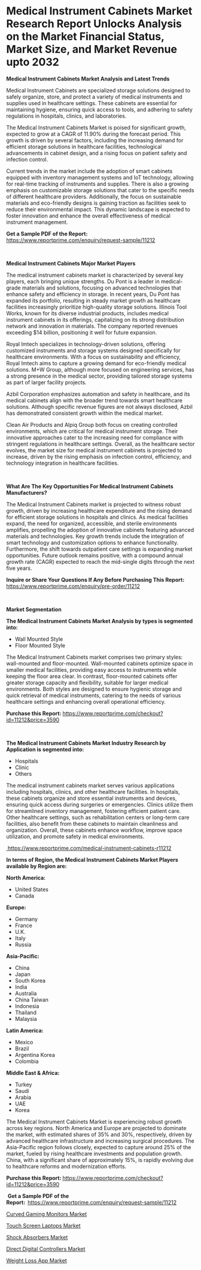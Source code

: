 <p><h1>Medical Instrument Cabinets Market Research Report Unlocks Analysis on the Market Financial Status, Market Size, and Market Revenue upto 2032</h1></p><p><strong>Medical Instrument Cabinets Market Analysis and Latest Trends</strong></p>
<p><p>Medical Instrument Cabinets are specialized storage solutions designed to safely organize, store, and protect a variety of medical instruments and supplies used in healthcare settings. These cabinets are essential for maintaining hygiene, ensuring quick access to tools, and adhering to safety regulations in hospitals, clinics, and laboratories.</p><p>The Medical Instrument Cabinets Market is poised for significant growth, expected to grow at a CAGR of 11.90% during the forecast period. This growth is driven by several factors, including the increasing demand for efficient storage solutions in healthcare facilities, technological advancements in cabinet design, and a rising focus on patient safety and infection control. </p><p>Current trends in the market include the adoption of smart cabinets equipped with inventory management systems and IoT technology, allowing for real-time tracking of instruments and supplies. There is also a growing emphasis on customizable storage solutions that cater to the specific needs of different healthcare providers. Additionally, the focus on sustainable materials and eco-friendly designs is gaining traction as facilities seek to reduce their environmental impact. This dynamic landscape is expected to foster innovation and enhance the overall effectiveness of medical instrument management.</p></p>
<p><strong>Get a Sample PDF of the Report:&nbsp;</strong> <a href="https://www.reportprime.com/enquiry/request-sample/11212?utm_campaign=2136&utm_medium=2&utm_source=Github&utm_content=ia&utm_term=20032025&utm_id=medical-instrument-cabinets">https://www.reportprime.com/enquiry/request-sample/11212</a></p>
<p>&nbsp;</p>
<p><strong>Medical Instrument Cabinets Major Market Players</strong></p>
<p><p>The medical instrument cabinets market is characterized by several key players, each bringing unique strengths. Du Pont is a leader in medical-grade materials and solutions, focusing on advanced technologies that enhance safety and efficiency in storage. In recent years, Du Pont has expanded its portfolio, resulting in steady market growth as healthcare facilities increasingly prioritize high-quality storage solutions. Illinois Tool Works, known for its diverse industrial products, includes medical instrument cabinets in its offerings, capitalizing on its strong distribution network and innovation in materials. The company reported revenues exceeding $14 billion, positioning it well for future expansion.</p><p>Royal Imtech specializes in technology-driven solutions, offering customized instruments and storage systems designed specifically for healthcare environments. With a focus on sustainability and efficiency, Royal Imtech aims to capture a growing demand for eco-friendly medical solutions. M+W Group, although more focused on engineering services, has a strong presence in the medical sector, providing tailored storage systems as part of larger facility projects.</p><p>Azbil Corporation emphasizes automation and safety in healthcare, and its medical cabinets align with the broader trend towards smart healthcare solutions. Although specific revenue figures are not always disclosed, Azbil has demonstrated consistent growth within the medical market.</p><p>Clean Air Products and Alpiq Group both focus on creating controlled environments, which are critical for medical instrument storage. Their innovative approaches cater to the increasing need for compliance with stringent regulations in healthcare settings. Overall, as the healthcare sector evolves, the market size for medical instrument cabinets is projected to increase, driven by the rising emphasis on infection control, efficiency, and technology integration in healthcare facilities.</p></p>
<p>&nbsp;</p>
<p><strong>What Are The Key Opportunities For Medical Instrument Cabinets Manufacturers?</strong></p>
<p><p>The Medical Instrument Cabinets market is projected to witness robust growth, driven by increasing healthcare expenditure and the rising demand for efficient storage solutions in hospitals and clinics. As medical facilities expand, the need for organized, accessible, and sterile environments amplifies, propelling the adoption of innovative cabinets featuring advanced materials and technologies. Key growth trends include the integration of smart technology and customization options to enhance functionality. Furthermore, the shift towards outpatient care settings is expanding market opportunities. Future outlook remains positive, with a compound annual growth rate (CAGR) expected to reach the mid-single digits through the next five years.</p></p>
<p><strong>Inquire or Share Your Questions If Any Before Purchasing This Report:</strong> <a href="https://www.reportprime.com/enquiry/pre-order/11212?utm_campaign=2136&utm_medium=2&utm_source=Github&utm_content=ia&utm_term=20032025&utm_id=medical-instrument-cabinets">https://www.reportprime.com/enquiry/pre-order/11212</a></p>
<p>&nbsp;</p>
<p><strong>Market Segmentation</strong></p>
<p><strong>The Medical Instrument Cabinets Market Analysis by types is segmented into:</strong></p>
<p><ul><li>Wall Mounted Style</li><li>Floor Mounted Style</li></ul></p>
<p><p>The Medical Instrument Cabinets market comprises two primary styles: wall-mounted and floor-mounted. Wall-mounted cabinets optimize space in smaller medical facilities, providing easy access to instruments while keeping the floor area clear. In contrast, floor-mounted cabinets offer greater storage capacity and flexibility, suitable for larger medical environments. Both styles are designed to ensure hygienic storage and quick retrieval of medical instruments, catering to the needs of various healthcare settings and enhancing overall operational efficiency.</p></p>
<p><strong>Purchase this Report:&nbsp;</strong><a href="https://www.reportprime.com/checkout?id=11212&price=3590&utm_campaign=2136&utm_medium=2&utm_source=Github&utm_content=ia&utm_term=20032025&utm_id=medical-instrument-cabinets">https://www.reportprime.com/checkout?id=11212&price=3590</a></p>
<p>&nbsp;</p>
<p><strong>The Medical Instrument Cabinets Market Industry Research by Application is segmented into:</strong></p>
<p><ul><li>Hospitals</li><li>Clinic</li><li>Others</li></ul></p>
<p><p>The medical instrument cabinets market serves various applications including hospitals, clinics, and other healthcare facilities. In hospitals, these cabinets organize and store essential instruments and devices, ensuring quick access during surgeries or emergencies. Clinics utilize them for streamlined inventory management, fostering efficient patient care. Other healthcare settings, such as rehabilitation centers or long-term care facilities, also benefit from these cabinets to maintain cleanliness and organization. Overall, these cabinets enhance workflow, improve space utilization, and promote safety in medical environments.</p></p>
<p><a href="https://www.reportprime.com/medical-instrument-cabinets-r11212?utm_campaign=2136&utm_medium=2&utm_source=Github&utm_content=ia&utm_term=20032025&utm_id=medical-instrument-cabinets">&nbsp;https://www.reportprime.com/medical-instrument-cabinets-r11212</a></p>
<p><strong>In terms of Region, the Medical Instrument Cabinets Market Players available by Region are:</strong></p>
<p>
    <p> <strong> North America: </strong>
        <ul>
            <li>United States</li>
            <li>Canada</li>
        </ul>
        </p> 
    <p> <strong> Europe: </strong>
        <ul>
            <li>Germany</li>
            <li>France</li>
            <li>U.K.</li>
            <li>Italy</li>
            <li>Russia</li>
        </ul>
        </p> 
    <p> <strong> Asia-Pacific: </strong>
        <ul>
            <li>China</li>
            <li>Japan</li>
            <li>South Korea</li>
            <li>India</li>
            <li>Australia</li>
            <li>China Taiwan</li>
            <li>Indonesia</li>
            <li>Thailand</li>
            <li>Malaysia</li>
        </ul>
        </p> 
    <p> <strong> Latin America: </strong>
        <ul>
            <li>Mexico</li>
            <li>Brazil</li>
            <li>Argentina Korea</li>
            <li>Colombia</li>
        </ul>
        </p> 
    <p> <strong> Middle East & Africa: </strong>
        <ul>
            <li>Turkey</li>
            <li>Saudi</li>
            <li>Arabia</li>
            <li>UAE</li>
            <li>Korea</li>
        </ul>
    </p>
    </p>
<p><p>The Medical Instrument Cabinets Market is experiencing robust growth across key regions. North America and Europe are projected to dominate the market, with estimated shares of 35% and 30%, respectively, driven by advanced healthcare infrastructure and increasing surgical procedures. The Asia-Pacific region follows closely, expected to capture around 25% of the market, fueled by rising healthcare investments and population growth. China, with a significant share of approximately 15%, is rapidly evolving due to healthcare reforms and modernization efforts.</p></p>
<p><strong>Purchase this Report: </strong><a href="https://www.reportprime.com/checkout?id=11212&price=3590&utm_campaign=2136&utm_medium=2&utm_source=Github&utm_content=ia&utm_term=20032025&utm_id=medical-instrument-cabinets">https://www.reportprime.com/checkout?id=11212&price=3590</a></p>
<p>&nbsp;<strong>Get a Sample PDF of the Report:&nbsp;&nbsp;</strong><a href="https://www.reportprime.com/enquiry/request-sample/11212?utm_campaign=2136&utm_medium=2&utm_source=Github&utm_content=ia&utm_term=20032025&utm_id=medical-instrument-cabinets">https://www.reportprime.com/enquiry/request-sample/11212</a></p>
<p><strong></strong></p>
<p><p><a href="https://github.com/hiwanatalak/Market-Research-Report-List-1/blob/main/curved-gaming-monitors-market.md?utm_campaign=2136&utm_medium=2&utm_source=Github&utm_content=ia&utm_term=20032025&utm_id=medical-instrument-cabinets">Curved Gaming Monitors Market</a></p><p><a href="https://github.com/claracpegios/Market-Research-Report-List-1/blob/main/touch-screen-laptops-market.md?utm_campaign=2136&utm_medium=2&utm_source=Github&utm_content=ia&utm_term=20032025&utm_id=medical-instrument-cabinets">Touch Screen Laptops Market</a></p><p><a href="https://github.com/mukaithaisia/Market-Research-Report-List-1/blob/main/shock-absorbers-market.md?utm_campaign=2136&utm_medium=2&utm_source=Github&utm_content=ia&utm_term=20032025&utm_id=medical-instrument-cabinets">Shock Absorbers Market</a></p><p><a href="https://github.com/thatejanet4y/Market-Research-Report-List-1/blob/main/direct-digital-controllers-market.md?utm_campaign=2136&utm_medium=2&utm_source=Github&utm_content=ia&utm_term=20032025&utm_id=medical-instrument-cabinets">Direct Digital Controllers Market</a></p><p><a href="https://github.com/failarustic/Market-Research-Report-List-1/blob/main/weight-loss-app-market.md?utm_campaign=2136&utm_medium=2&utm_source=Github&utm_content=ia&utm_term=20032025&utm_id=medical-instrument-cabinets">Weight Loss App Market</a></p></p>